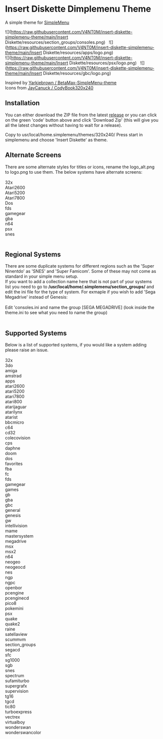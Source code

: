 # Insert Diskette Dimplemenu Theme
A simple theme for [SimpleMenu](https://github.com/fgl82/simplemenu)

![](https://raw.githubusercontent.com/V4NT0M/insert-diskette-simplemenu-theme/main/Insert Diskette/resources/section_groups/consoles.png) &nbsp; ![](https://raw.githubusercontent.com/V4NT0M/insert-diskette-simplemenu-theme/main/Insert Diskette/resources/apps/logo.png) &nbsp; <br/>
![](https://raw.githubusercontent.com/V4NT0M/insert-diskette-simplemenu-theme/main/Insert Diskette/resources/psx/logo.png) &nbsp; ![](https://raw.githubusercontent.com/V4NT0M/insert-diskette-simplemenu-theme/main/Insert Diskette/resources/gbc/logo.png) &nbsp; <br/>

Inspired by [Yarkiebrown / BetaMax-SimpleMenu-theme](https://github.com/Yarkiebrown/BetaMax-SimpleMenu-theme)<br/>
Icons from [JayCanuck / CodyBook320x240](https://github.com/JayCanuck/CodyBook320x240)

## Installation

You can either download the ZIP file from the latest [release](https://github.com/V4NT0M/insert-diskette-simplemenu-theme/releases) or you can click on the green 'code' button above and click 'Download Zip' (this will give you all the latest changes without having to wait for a release).

Copy to usr/local/home.simplemenu/themes/320x240/
Press start in simplemenu and choose 'Insert Diskette' as theme.
<br/>
## Alternate Screens
There are some alternate styles for titles or icons, rename the logo_alt.png to logo.png to use them. The below systems have alternate screens:<br/>
<br/>
32x<br/>
Atari2600<br/>
Atari5200<br/>
Atari7800<br/>
Dos<br/>
fds<br/>
gamegear<br/>
gba<br/>
n64<br/>
psx<br/>
snes<br/>
<br/>
## Regional Systems
There are some duplicate systems for different regions such as the 'Super Ninentdo' as 'SNES' and 'Super Famicom'. Some of these may not come as standard in your simple menu setup.<br/>
If you want to add a collection name here that is not part of your systems list you need to go to **/usr/local/home/.simplemenu/section_groups/** and edit the ini file for the type of system. For exmaple if you wish to add 'Sega Megadrive' instead of Genesis:<br/>
<br/>
Edit 'consoles.ini and name the group [SEGA MEGADRIVE] (look inside the theme.ini to see what you need to name the group)<br/>
<br/>
## Supported Systems
Below is a list of supported systems, if you would like a system adding please raise an issue.<br/>
<br/>
32x<br/>
3do<br/>
amiga<br/>
amstrad<br/>
apps<br/>
atari2600<br/>
atari5200<br/>
atari7800<br/>
atari800<br/>
atarijaguar<br/>
atarilynx<br/>
atarist<br/>
bbcmicro<br/>
c64<br/>
cd32<br/>
colecovision<br/>
cps<br/>
daphne<br/>
doom<br/>
dos<br/>
favorites<br/>
fba<br/>
fc<br/>
fds<br/>
gamegear<br/>
games<br/>
gb<br/>
gba<br/>
gbc<br/>
general<br/>
genesis<br/>
gw<br/>
intellivision<br/>
mame<br/>
mastersystem<br/>
megadrive<br/>
msx<br/>
msx2<br/>
n64<br/>
neogeo<br/>
neogeocd<br/>
nes<br/>
ngp<br/>
ngpc<br/>
openbor<br/>
pcengine<br/>
pcenginecd<br/>
pico8<br/>
pokemini<br/>
psx<br/>
quake<br/>
quake2<br/>
raine<br/>
satellaview<br/>
scummvm<br/>
section_groups<br/>
segacd<br/>
sfc<br/>
sg1000<br/>
sgb<br/>
snes<br/>
spectrum<br/>
sufamiturbo<br/>
supergrafx<br/>
supervision<br/>
tg16<br/>
tgcd<br/>
tic80<br/>
turboexpress<br/>
vectrex<br/>
virtualboy<br/>
wonderswan<br/>
wonderswancolor<br/>



